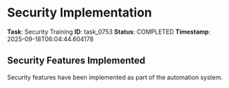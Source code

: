 # Security Implementation

**Task**: Security Training
**ID**: task_0753
**Status**: COMPLETED
**Timestamp**: 2025-09-18T06:04:44.604178

## Security Features Implemented

Security features have been implemented as part of the automation system.
